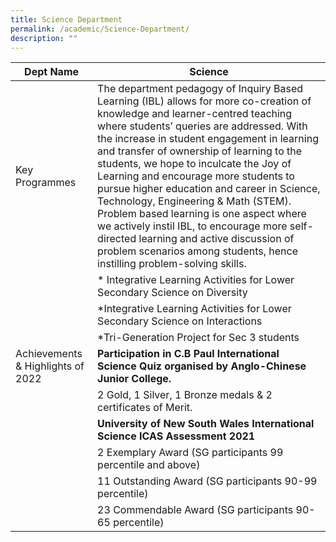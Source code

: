 ```yaml
---
title: Science Department
permalink: /academic/Science-Department/
description: ""
---
```

| Dept Name 	| Science	|
| - | -	|
| Key Programmes| The department pedagogy of Inquiry Based Learning (IBL) allows for more co-creation of knowledge and learner-centred teaching where students’ queries are addressed. With the increase in student engagement in learning and transfer of ownership of learning to the students, we hope to inculcate the Joy of Learning and encourage more students to pursue higher education and career in Science, Technology, Engineering & Math (STEM). Problem based learning is one aspect where we actively instil IBL, to encourage more self-directed learning and active discussion of problem scenarios among students, hence instilling problem-solving skills.|
||*   Integrative Learning Activities for Lower Secondary Science on Diversity|
||*Integrative Learning Activities for Lower Secondary Science on Interactions |
||*Tri-Generation Project for Sec 3 students|
Achievements & Highlights of 2022	| **Participation in C.B Paul International Science Quiz organised by Anglo-Chinese Junior College.**|
||2 Gold, 1 Silver, 1 Bronze medals & 2 certificates of Merit.|
||**University of New South Wales International Science ICAS Assessment 2021**|
||2 Exemplary Award (SG participants 99 percentile and above)|
|| 11 Outstanding Award (SG participants 90-99 percentile)|    
||23 Commendable Award (SG participants 90-65 percentile)|